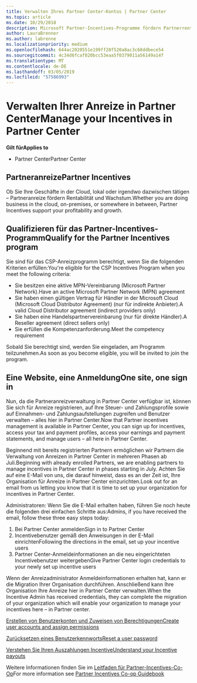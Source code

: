 ```yaml
---
title: Verwalten Ihres Partner Center-Kontos | Partner Center
ms.topic: article
ms.date: 10/29/2018
description: Microsoft Partner-Incentives-Programme fördern Partnerrentabilität und -wachstum.
author: LauraBrenner
ms.author: labrenne
ms.localizationpriority: medium
ms.openlocfilehash: 644ac2020551e199ff20f520a8ac3c68ddbece54
ms.sourcegitcommit: 4c34d6fcaf020bcc53eaa5f0379011a56149a14f
ms.translationtype: MT
ms.contentlocale: de-DE
ms.lasthandoff: 03/05/2019
ms.locfileid: "57586993"
---
```

# <a name="manage-your-incentives-in-partner-center"></a><span data-ttu-id="f802b-103">Verwalten Ihrer Anreize in Partner Center</span><span class="sxs-lookup"><span data-stu-id="f802b-103">Manage your Incentives in Partner Center</span></span> 

<span data-ttu-id="f802b-104">**Gilt für**</span><span class="sxs-lookup"><span data-stu-id="f802b-104">**Applies to**</span></span>

-  <span data-ttu-id="f802b-105">Partner Center</span><span class="sxs-lookup"><span data-stu-id="f802b-105">Partner Center</span></span>

## <a name="partner-incentives"></a><span data-ttu-id="f802b-106">Partneranreize</span><span class="sxs-lookup"><span data-stu-id="f802b-106">Partner Incentives</span></span> 

<span data-ttu-id="f802b-107">Ob Sie Ihre Geschäfte in der Cloud, lokal oder irgendwo dazwischen tätigen – Partneranreize fördern Rentabilität und Wachstum.</span><span class="sxs-lookup"><span data-stu-id="f802b-107">Whether you are doing business in the cloud, on-premises, or somewhere in between, Partner Incentives support your profitability and growth.</span></span>

## <a name="qualify-for-the-partner-incentives-program"></a><span data-ttu-id="f802b-108">Qualifizieren für das Partner-Incentives-Programm</span><span class="sxs-lookup"><span data-stu-id="f802b-108">Qualify for the Partner Incentives program</span></span>

<span data-ttu-id="f802b-109">Sie sind für das CSP-Anreizprogramm berechtigt, wenn Sie die folgenden Kriterien erfüllen:</span><span class="sxs-lookup"><span data-stu-id="f802b-109">You're eligible for the CSP Incentives Program when you meet the following criteria:</span></span>

-   <span data-ttu-id="f802b-110">Sie besitzen eine aktive MPN-Vereinbarung (Microsoft Partner Network).</span><span class="sxs-lookup"><span data-stu-id="f802b-110">Have an active Microsoft Partner Network (MPN) agreement</span></span> 
-   <span data-ttu-id="f802b-111">Sie haben einen gültigen Vertrag für Händler in der Microsoft Cloud (Microsoft Cloud Distributor Agreement) (nur für indirekte Anbieter).</span><span class="sxs-lookup"><span data-stu-id="f802b-111">A valid Cloud Distributor agreement (indirect providers only)</span></span>
-   <span data-ttu-id="f802b-112">Sie haben eine Handelspartnervereinbarung (nur für direkte Händler).</span><span class="sxs-lookup"><span data-stu-id="f802b-112">A Reseller agreement (direct sellers only)</span></span>
-   <span data-ttu-id="f802b-113">Sie erfüllen die Kompetenzanforderung.</span><span class="sxs-lookup"><span data-stu-id="f802b-113">Meet the competency requirement</span></span>

<span data-ttu-id="f802b-114">Sobald Sie berechtigt sind, werden Sie eingeladen, am Programm teilzunehmen.</span><span class="sxs-lookup"><span data-stu-id="f802b-114">As soon as you become eligible, you will be invited to join the program.</span></span>

## <a name="one-site-one-sign-in"></a><span data-ttu-id="f802b-115">Eine Website, eine Anmeldung</span><span class="sxs-lookup"><span data-stu-id="f802b-115">One site, one sign in</span></span>

<span data-ttu-id="f802b-116">Nun, da die Partneranreizverwaltung in Partner Center verfügbar ist, können Sie sich für Anreize registrieren, auf Ihre Steuer- und Zahlungsprofile sowie auf Einnahmen- und Zahlungsaufstellungen zugreifen und Benutzer verwalten – alles hier in Partner Center.</span><span class="sxs-lookup"><span data-stu-id="f802b-116">Now that Partner incentives management is available in Partner Center, you can sign up for incentives, access your tax and payment profiles, access your earnings and payment statements, and manage users – all here in Partner Center.</span></span> 

<span data-ttu-id="f802b-117">Beginnend mit bereits registrierten Partnern ermöglichen wir Partnern die Verwaltung von Anreizen in Partner Center in mehreren Phasen ab Juli.</span><span class="sxs-lookup"><span data-stu-id="f802b-117">Beginning with already enrolled Partners, we are enabling partners to manage incentives in Partner Center in phases starting in July.</span></span> <span data-ttu-id="f802b-118">Achten Sie auf eine E-Mail von uns, die darauf hinweist, dass es an der Zeit ist, Ihre Organisation für Anreize in Partner Center einzurichten.</span><span class="sxs-lookup"><span data-stu-id="f802b-118">Look out for an email from us letting you know that it is time to set up your organization for incentives in Partner Center.</span></span> 

<span data-ttu-id="f802b-119">Administratoren: Wenn Sie die E-Mail erhalten haben, führen Sie noch heute die folgenden drei einfachen Schritte aus:</span><span class="sxs-lookup"><span data-stu-id="f802b-119">Admins, if you have received the email, follow these three easy steps today:</span></span>

1.  <span data-ttu-id="f802b-120">Bei Partner Center anmelden</span><span class="sxs-lookup"><span data-stu-id="f802b-120">Sign in to Partner Center</span></span> 
2.  <span data-ttu-id="f802b-121">Incentivebenutzer gemäß den Anweisungen in der E-Mail einrichten</span><span class="sxs-lookup"><span data-stu-id="f802b-121">Following the directions in the email, set up your incentive users</span></span> 
3.  <span data-ttu-id="f802b-122">Partner Center-Anmeldeinformationen an die neu eingerichteten Incentivebenutzer weitergeben</span><span class="sxs-lookup"><span data-stu-id="f802b-122">Give Partner Center login credentials to your newly set up incentive users</span></span>

<span data-ttu-id="f802b-123">Wenn der Anreizadministrator Anmeldeinformationen erhalten hat, kann er die Migration Ihrer Organisation durchführen. Anschließend kann Ihre Organisation Ihre Anreize hier in Partner Center verwalten.</span><span class="sxs-lookup"><span data-stu-id="f802b-123">When the Incentive Admin has received credentials, they can complete the migration of your organization which will enable your organization to manage your incentives here – in Partner center.</span></span>


[<span data-ttu-id="f802b-124">Erstellen von Benutzerkonten und Zuweisen von Berechtigungen</span><span class="sxs-lookup"><span data-stu-id="f802b-124">Create user accounts and assign permissions</span></span>](create-user-accounts-and-set-permissions.md)

[<span data-ttu-id="f802b-125">Zurücksetzen eines Benutzerkennworts</span><span class="sxs-lookup"><span data-stu-id="f802b-125">Reset a user password</span></span>](reset-a-user-password.md)

[<span data-ttu-id="f802b-126">Verstehen Sie Ihren Auszahlungen Incentive</span><span class="sxs-lookup"><span data-stu-id="f802b-126">Understand your Incentive payouts</span></span>](understand-incentive-payouts.md)

<span data-ttu-id="f802b-127">Weitere Informationen finden Sie im [Leitfaden für Partner-Incentives-Co-Op](https://assets.microsoft.com/coop-guidebook.pdf)</span><span class="sxs-lookup"><span data-stu-id="f802b-127">For more information see [Partner Incentives Co-op Guidebook](https://assets.microsoft.com/coop-guidebook.pdf)</span></span>
